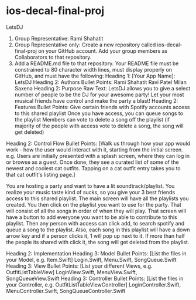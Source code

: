 # ios-decal-final-proj
LetsDJ
1) Group Representative: Rami Shahatit 
2) Group Representative only: Create a new repository called ios-decal-final-proj on your GitHub account. Add your group members as Collaborators to that repository.
3) Add a README.md file to that repository. Your README file must be constrained to 80 character width lines, must display properly on GitHub, and must have the following:
Heading 1: [Your App Name]: LetsDJ
Heading 2: Authors
Bullet Points: Rami Shahatit
Ravi Patel
Milan Saxena
Heading 2: Purpose
Raw Text: LetsDJ allows you to give a select number of people to be the DJ for your awesome party! Let your most musical friends have control and make the party a blast!
        Heading 2: Features
Bullet Points: 
Give certain friends with Spotify accounts access to this shared playlist
Once you have access, you can queue songs to the playlist
Members can vote to delete a song off the playlist (if majority of the people with access vote to delete a song, the song will get deleted)


Heading 2: Control Flow
Bullet Points: [Walk us through how your app would work - how the user would interact with it, starting from the initial screen. e.g. Users are initially presented with a splash screen, where they can log in or browse as a guest. Once done, they see a curated list of some of the newest and coolest cat outfits. Tapping on a cat outfit entry takes you to that cat outfit's listing page.]


You are hosting a party and want to have a lit soundtrack/playlist. You realize your music taste kind of sucks, so you give your 3 best friends access to this shared playlist. The main screen will have all the playlists you created. You then click on the playlist you want to use for the party. That will consist of all the songs in order of when they will play. That screen will have a button to add everyone you want to be able to contribute to this playlist. Then any person with access can click add, to search spotify and queue a song to the playlist. Also, each song in this playlist will have a down arrow key and if a person clicks it, 1 will pop up next to it. If more than half the people its shared with click it, the song will get deleted from the playlist. 


Heading 2: Implementation
Heading 3: Model
Bullet Points: [List the files in your Model, e.g. Item.Swift]
Login.Swift, Menu.Swift, SongQueue.Swift
Heading 3: View
Bullet Points: [List your different Views, e.g. OutfitListTableView]
LoginView.Swift, MenuView.Swift, SongQueueView.Swift
Heading 3: Controller
Bullet Points: [List the files in your Controller, e.g. OutfitListTableViewController]
LoginController.Swift, MenuController.Swift, SongQueueController.Swift
